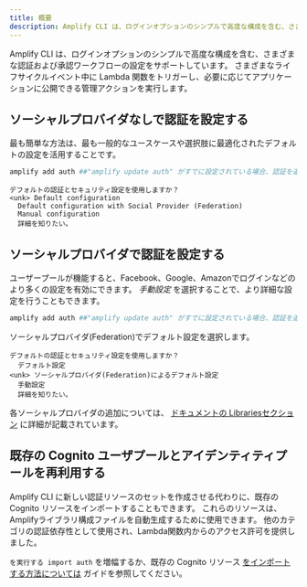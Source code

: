 ```yaml
---
title: 概要
description: Amplify CLI は、ログインオプションのシンプルで高度な構成を含む、さまざまな認証および承認ワークフローの設定をサポートしています。 さまざまなライフサイクルイベント中に Lambda 関数をトリガーし、必要に応じてアプリケーションに公開できる管理アクションを実行します。
---
```



Amplify CLI は、ログインオプションのシンプルで高度な構成を含む、さまざまな認証および承認ワークフローの設定をサポートしています。 さまざまなライフサイクルイベント中に Lambda 関数をトリガーし、必要に応じてアプリケーションに公開できる管理アクションを実行します。

## ソーシャルプロバイダなしで認証を設定する

最も簡単な方法は、最も一般的なユースケースや選択肢に最適化されたデフォルトの設定を活用することです。

```bash
amplify add auth ##"amplify update auth" がすでに設定されている場合、認証を追加
```

```console
デフォルトの認証とセキュリティ設定を使用しますか？ 
<unk> Default configuration 
  Default configuration with Social Provider (Federation) 
  Manual configuration 
  詳細を知りたい。
```

## ソーシャルプロバイダで認証を設定する

ユーザープールが機能すると、Facebook、Google、Amazonでログインなどのより多くの設定を有効にできます。 *手動設定* を選択することで、より詳細な設定を行うこともできます。

```bash
amplify add auth ##"amplify update auth" がすでに設定されている場合、認証を追加
```

ソーシャルプロバイダ(Federation)でデフォルト設定を選択します。

```console
デフォルトの認証とセキュリティ設定を使用しますか？
  デフォルト設定
<unk> ソーシャルプロバイダ(Federation)によるデフォルト設定
  手動設定
  詳細を知りたい。
```

各ソーシャルプロバイダの追加については、 [ドキュメントの Librariesセクション](https://docs.amplify.aws/lib/auth/social/q/platform/js#setup-your-auth-provider) に詳細が記載されています。

## 既存の Cognito ユーザプールとアイデンティティプールを再利用する

Amplify CLI に新しい認証リソースのセットを作成させる代わりに、既存の Cognito リソースをインポートすることもできます。 これらのリソースは、Amplifyライブラリ構成ファイルを自動生成するために使用できます。 他のカテゴリの認証依存性として使用され、Lambda関数内からのアクセス許可を提供しました。

`を実行する import auth` を増幅するか、既存の Cognito リソース [をインポートする方法については](~/cli/auth/import.md) ガイドを参照してください。